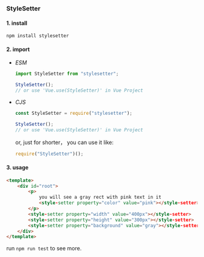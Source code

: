 ### StyleSetter

#### 1. install  
```
npm install stylesetter
```

#### 2. import    
- _ESM_  
  ``` js
  import StyleSetter from "stylesetter";
  
  StyleSetter();
  // or use 'Vue.use(StyleSetter)' in Vue Project
  ```
- _CJS_  
  ``` js
  const StyleSetter = require("stylesetter");
  
  StyleSetter();
  // or use 'Vue.use(StyleSetter)' in Vue Project
  ```

  or, just for shorter， you can use it like:  
  ``` js
  require("StyleSetter")();
  ```
  
#### 3. usage  
``` html
<template>
    <div id="root">
        <p>
            you will see a gray rect with pink text in it
            <style-setter property="color" value="pink"></style-setter>
        </p>
        <style-setter property="width" value="400px"></style-setter>
        <style-setter property="height" value="300px"></style-setter>
        <style-setter property="background" value="gray"></style-setter>
    </div>
</template>
```  
run `npm run test` to see more.  